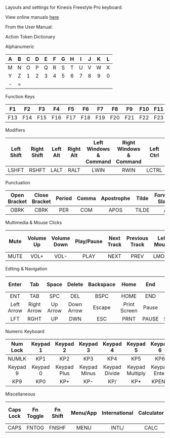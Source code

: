Layouts and settings for Kinesis Freestyle Pro keyboard.

View online manuals [here](https://kinesis-ergo.com/support/freestyle-pro/#manuals)

From the User Manual:

Action Token Dictionary

Alphanumeric

|  A  |  B  |  C  |  D  |  E  |  F  |  G  |  H  |  I  |  J  |  K  |  L  |
| :-: | :-: | :-: | :-: | :-: | :-: | :-: | :-: | :-: | :-: | :-: | :-: |
|  M  |  N  |  O  |  P  |  Q  |  R  |  S  |  T  |  U  |  V  |  W  |  X  |
|  Y  |  Z  |  1  |  2  |  3  |  4  |  5  |  6  |  7  |  8  |  9  |  0  |
|  -  |  =  |     |     |     |     |     |     |     |     |     |     |

Function Keys

| F1  | F2  | F3  | F4  | F5  | F6  | F7  | F8  | F9  | F10 | F11 | F12 |
| :-: | :-: | :-: | :-: | :-: | :-: | :-: | :-: | :-: | :-: | :-: | :-: |
| F13 | F14 | F15 | F16 | F17 | F18 | F19 | F20 | F21 | F22 | F23 | F24 |

Modifiers

| Left Shift | Right Shift | Left Alt | Right Alt | Left Windows & Command | Right Windows & Command | Left Ctrl | Right Ctrl |
| :--------: | :---------: | :------: | :-------: | :--------------------: | :---------------------: | :-------: | :--------: |
|   LSHFT    |    RSHFT    |   LALT   |   RALT    |          LWIN          |          RWIN           |   LCTRL   |   RCTRL    |

Punctuation

| Open Bracket | Close Bracket | Period | Comma | Apostrophe | Tilde | Forward Slash | Back Slash |
| :----------: | :-----------: | :----: | :---: | :--------: | :---: | :-----------: | :--------: |
|     OBRK     |     CBRK      |  PER   |  COM  |    APOS    | TILDE |       /       |     \      |

Multimedia & Mouse Clicks

| Mute | Volume Up | Volume Down | Play/Pause | Next Track | Previous Track | Left Mouse | Middle Mouse | Right Mouse | Mouse Button 4 | Mouse Button 5 |
| :--: | :-------: | :---------: | :--------: | :--------: | :------------: | :--------: | :----------: | :---------: | :------------: | :------------: |
| MUTE |   VOL+    |    VOL-     |    PLAY    |    NEXT    |      PREV      |   LMOUS    |    RMOUS     |    MMOUS    |     MOUS4      |     MOUS5      |

Editing & Navigation

|   Enter    |     Tab     |  Space   |   Delete   | Backspace |     Home     |  End  |   Page Up   | Page Down |
| :--------: | :---------: | :------: | :--------: | :-------: | :----------: | :---: | :---------: | :-------: |
|    ENT     |     TAB     |   SPC    |    DEL     |   BSPC    |     HOME     |  END  |     PUP     |    PDN    |
| Left Arrow | Right Arrow | Up Arrow | Down Arrow |  Escape   | Print Screen | Pause | Scroll Lock |  Insert   |
|    LFT     |    RGHT     |    UP    |    DWN     |    ESC    |     PRNT     | PAUSE |    SCRLK    |    INS    |

Numeric Keyboard

| Num Lock | Keypad 1 |  Keypad 2   |   Keypad 3   |   Keypad 4    |    Keypad 5     |   Keypad 6   |   Keypad 7    |    Keypad 8    |
| :------: | :------: | :---------: | :----------: | :-----------: | :-------------: | :----------: | :-----------: | :------------: |
|  NUMLK   |   KP1    |     KP2     |     KP3      |      KP4      |       KP5       |     KP6      |      KP7      |      KP8       |
| Keypad 9 | Keypad 0 | Keypad Plus | Keypad Minus | Keypad Divide | Keypad Multiply | Keypad Enter | Keypad Equals | Keypad Decimal |
|   KP9    |   KP0    |     KP+     |     KP-      |      KP/      |      KP\*       |    KPENT     |      KP=      |      KP.       |

Miscellaneous

| Caps Lock | Fn Toggle | Fn Shift | Menu/App | International | Calculator | Shutdown | LED Toggle | 125 MS Delay | 500 MS Delay | No Key Action |
| :-------: | :-------: | :------: | :------: | :-----------: | :--------: | :------: | :--------: | :----------: | :----------: | :-----------: |
|   CAPS    |   FNTOG   |  FNSHF   |   MENU   |     INTL/     |    CALC    |  SHTDN   |    LED     |     D125     |     D500     |     NULL      |
